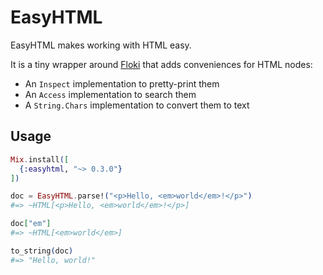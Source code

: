 # EasyHTML

EasyHTML makes working with HTML easy.

It is a tiny wrapper around [Floki](https://hex.pm/packages/floki) that adds
conveniences for HTML nodes:

  * An `Inspect` implementation to pretty-print them
  * An `Access` implementation to search them
  * A `String.Chars` implementation to convert them to text

## Usage

```elixir
Mix.install([
  {:easyhtml, "~> 0.3.0"}
])

doc = EasyHTML.parse!("<p>Hello, <em>world</em>!</p>")
#=> ~HTML[<p>Hello, <em>world</em>!</p>]

doc["em"]
#=> ~HTML[<em>world</em>]

to_string(doc)
#=> "Hello, world!"
```
